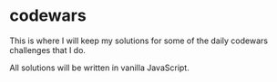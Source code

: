 # codewars
This is where I will keep my solutions for some of the daily codewars challenges that I do.

All solutions will be written in vanilla JavaScript.
